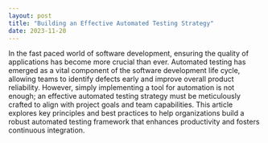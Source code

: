 ```yaml
---
layout: post
title: "Building an Effective Automated Testing Strategy"
date: 2023-11-20
---
```


In the fast paced world of software development, ensuring the quality of applications has become more crucial than ever. Automated testing has emerged as a vital component of the software development life cycle, allowing teams to identify defects early and improve overall product reliability. However, simply implementing a tool for automation is not enough; an effective automated testing strategy must be meticulously crafted to align with project goals and team capabilities. This article explores key principles and best practices to help organizations build a robust automated testing framework that enhances productivity and fosters continuous integration.
